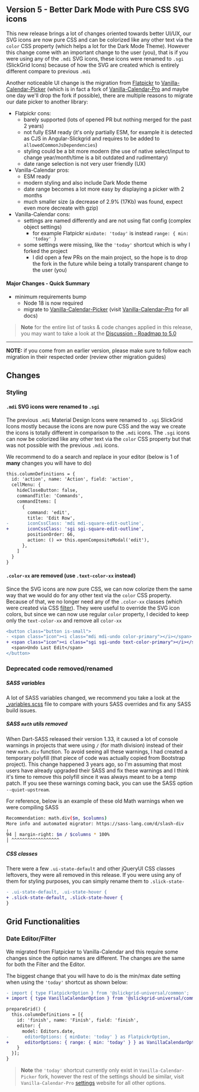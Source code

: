 ## Version 5 - Better Dark Mode with Pure CSS SVG icons 
This new release brings a lot of changes oriented towards better UI/UX, our SVG icons are now pure CSS and can be colorized like any other text via the `color` CSS property (which helps a lot for the Dark Mode Theme). However this change come with an important change to the user (you), that is if you were using any of the `.mdi` SVG icons, these icons were renamed to `.sgi` (SlickGrid Icons) because of how the SVG are created which is entirely different compare to previous `.mdi`

Another noticeable UI change is the migration from [Flatpickr](https://flatpickr.js.org/) to [Vanilla-Calendar-Picker](https://github.com/ghiscoding/vanilla-calendar-picker) (which is in fact a fork of [Vanilla-Calendar-Pro](https://vanilla-calendar.pro/) and maybe one day we'll drop the fork if possible), there are multiple reasons to migrate our date picker to another library:
- Flatpickr cons:
  - barely supported (lots of opened PR but nothing merged for the past 2 years)
  - not fully ESM ready (it's only partially ESM, for example it is detected as CJS in Angular-Slickgrid and requires to be added to `allowedCommonJsDependencies`)
  - styling could be a bit more modern (the use of native select/input to change year/month/time is a bit outdated and rudimentary)
  - date range selection is not very user friendly (UX)
- Vanilla-Calendar pros:
  - ESM ready
  - modern styling and also include Dark Mode theme
  - date range becomes a lot more easy by displaying a picker with 2 months
  - much smaller size (a decrease of 2.9% (17Kb) was found, expect even more decreate with gzip)
- Vanilla-Calendar cons:
  - settings are named differently and are not using flat config (complex object settings)
    - for example Flatpickr `minDate: 'today'` is instead `range: { min: 'today' }` 
  - some settings were missing, like the `'today'` shortcut which is why I forked the project 
    - I did open a few PRs on the main project, so the hope is to drop the fork in the future while being a totally transparent change to the user (you)

#### Major Changes - Quick Summary
- minimum requirements bump
  - Node 18 is now required
  - migrate to [Vanilla-Calendar-Picker](https://github.com/ghiscoding/vanilla-calendar-picker) (visit [Vanilla-Calendar-Pro](https://vanilla-calendar.pro/) for all docs)

> **Note** for the entire list of tasks & code changes applied in this release, you may want to take a look at the [Discussion - Roadmap to 5.0](https://github.com/ghiscoding/slickgrid-universal/discussions/1482)

---

**NOTE:** if you come from an earlier version, please make sure to follow each migration in their respected order (review other migration guides)

## Changes
### Styling
#### `.mdi` SVG icons were renamed to `.sgi`
The previous `.mdi` Material Design Icons were renamed to `.sgi` SlickGrid Icons mostly because the icons are now pure CSS and the way we create the icons is totally different in comparison to the `.mdi` icons. The `.sgi` icons can now be colorized like any other text via the `color` CSS property but that was not possible with the previous `.mdi` icons.


We recommend to do a search and replace in your editor (below is 1 of **many** changes you will have to do)

```diff
this.columnDefinitions = {
  id: 'action', name: 'Action', field: 'action',
  cellMenu: {
    hideCloseButton: false,
    commandTitle: 'Commands',
    commandItems: [
      {
        command: 'edit',
        title: 'Edit Row',
-       iconCssClass: 'mdi mdi-square-edit-outline',
+       iconCssClass: 'sgi sgi-square-edit-outline',
        positionOrder: 66,
        action: () => this.openCompositeModal('edit'),
      },
    ]
  }
}
```

#### `.color-xx` are removed (use `.text-color-xx` instead)
Since the SVG icons are now pure CSS, we can now colorize them the same way that we would do for any other text via the `color` CSS property. Because of that, we no longer need any of the `.color-xx` classes (which were created via CSS [filter](https://developer.mozilla.org/en-US/docs/Web/CSS/filter)). They were useful to override the SVG icon colors, but since we can now use regular `color` property, I decided to keep only the `text-color-xx` and remove all `color-xx`

```diff
<button class="button is-small">
- <span class="icon"><i class="mdi mdi-undo color-primary"></i></span>
+ <span class="icon"><i class="sgi sgi-undo text-color-primary"></i></span>
  <span>Undo Last Edit</span>
</button>
```

### Deprecated code removed/renamed

##### SASS variables
A lot of SASS variables changed, we recommend you take a look at the [_variables.scss](https://github.com/ghiscoding/slickgrid-universal/blob/master/packages/common/src/styles/_variables.scss) file to compare with yours SASS overrides and fix any SASS build issues. 

##### SASS `math` utils removed
When Dart-SASS released their version 1.33, it caused a lot of console warnings in projects that were using `/` (for math division) instead of their new `math.div` function. To avoid seeing all these warnings, I had created a temporary polyfill (that piece of code was actually copied from Bootstrap project). This change happened 3 years ago, so I'm assuming that most users have already upgraded their SASS and fix these warnings and I think it's time to remove this polyfill since it was always meant to be a temp patch. If you see these warnings coming back, you can use the SASS option `--quiet-upstream`.

For reference, below is an example of these old Math warnings when we were compiling SASS

```sh
Recommendation: math.div($m, $columns)
More info and automated migrator: https://sass-lang.com/d/slash-div
╷
94 │ margin-right: $m / $columns * 100%
│ ^^^^^^^^^^^^^^^^^^
```

##### CSS classes
There were a few `.ui-state-default` and other jQueryUI CSS classes leftovers, they were all removed in this release. If you were using any of them for styling purposes, you can simply rename them to `.slick-state-`

```diff
- .ui-state-default, .ui-state-hover {
+ .slick-state-default, .slick-state-hover {
}
```

## Grid Functionalities
### Date Editor/Filter
We migrated from Flatpicker to Vanilla-Calendar and this require some changes since the option names are different. The changes are the same for both the Filter and the Editor.

The biggest change that you will have to do is the min/max date setting when using the `'today'` shortcut as shown below:

```diff
- import { type FlatpickrOption } from '@slickgrid-universal/common';
+ import { type VanillaCalendarOption } from '@slickgrid-universal/common';

prepareGrid() {
  this.columnDefinitions = [{
    id: 'finish', name: 'Finish', field: 'finish',
    editor: {
      model: Editors.date,
-      editorOptions: { minDate: 'today' } as FlatpickrOption,
+      editorOptions: { range: { min: 'today' } } as VanillaCalendarOption,
    }
  }];
}
```

> **Note** the `'today'` shortcut currently only exist in `Vanilla-Calendar-Picker` fork, however the rest of the settings should be similar, visit `Vanilla-Calendar-Pro` [settings](https://vanilla-calendar.pro/docs/reference/additionally/settings) website for all other options.

